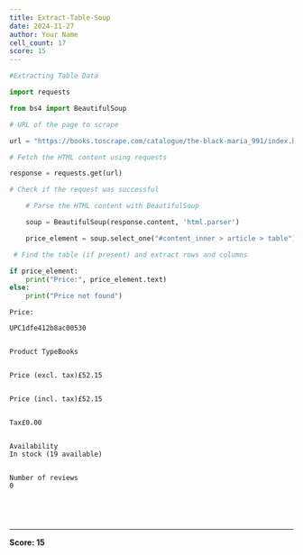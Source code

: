 ```yaml
---
title: Extract-Table-Soup
date: 2024-11-27
author: Your Name
cell_count: 17
score: 15
---
```


```python
#Extracting Table Data
```


```python
import requests
```


```python
from bs4 import BeautifulSoup
```


```python
# URL of the page to scrape
```


```python
url = "https://books.toscrape.com/catalogue/the-black-maria_991/index.html"
```


```python
# Fetch the HTML content using requests
```


```python
response = requests.get(url)
```


```python
# Check if the request was successful
```


```python
    # Parse the HTML content with BeautifulSoup
```


```python
    soup = BeautifulSoup(response.content, 'html.parser')
```


```python
    price_element = soup.select_one("#content_inner > article > table")
```


```python
 # Find the table (if present) and extract rows and columns
```


```python
if price_element:
    print("Price:", price_element.text)
else:
    print("Price not found")
```

    Price: 
    
    UPC1dfe412b8ac00530
    
    
    Product TypeBooks
    
    
    Price (excl. tax)£52.15
    
    
    Price (incl. tax)£52.15
    
    
    Tax£0.00
    
    
    Availability
    In stock (19 available)
    
    
    Number of reviews
    0
    
    



```python

```


```python

```


```python

```


```python

```


---
**Score: 15**
